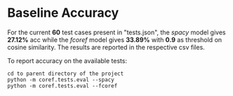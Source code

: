# Baseline Accuracy

For the current **60** test cases present in "tests.json", the <em>spacy</em> model gives **27.12%** acc while the <em>fcoref</em> model gives **33.89%** with **0.9** as threshold on cosine similarity. The results are reported in the respective csv files.

To report accuracy on the available tests:
```
cd to parent directory of the project
python -m coref.tests.eval --spacy 
python -m coref.tests.eval --fcoref
```